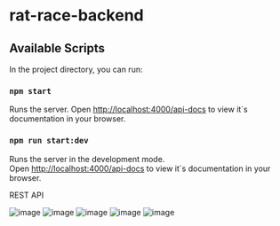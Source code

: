 # rat-race-backend

## Available Scripts

In the project directory, you can run:

### `npm start`

Runs the server.
Open [http://localhost:4000/api-docs](http://localhost:4000/api-docs) to view it`s documentation in your browser.

### `npm run start:dev`

Runs the server in the development mode.\
Open [http://localhost:4000/api-docs](http://localhost:4000/api-docs) to view it`s documentation in your browser.

REST API

![image](https://user-images.githubusercontent.com/104977350/218047819-f8aaaf6e-40c7-46f0-a036-49d602427be4.png)
![image](https://user-images.githubusercontent.com/104977350/218048089-83e8c7cc-024e-4cfb-9d53-6ccfdcde316f.png)
![image](https://user-images.githubusercontent.com/104977350/218048259-e0697cf9-00e5-4aca-8c88-15f5b5f6e781.png)
![image](https://user-images.githubusercontent.com/104977350/218049176-050c7e65-e833-4a7c-b08f-2497c1035015.png)
![image](https://user-images.githubusercontent.com/104977350/218047253-0f83de4b-49c1-4cfb-b9a1-3685909562c9.png)
